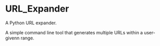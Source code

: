 # URL_Expander
A Python URL expander.

A simple command line tool that generates multiple URLs within a user-givenn range. 
